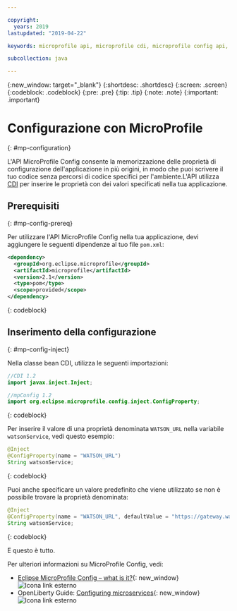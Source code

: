 ```yaml
---

copyright:
  years: 2019
lastupdated: "2019-04-22"

keywords: microprofile api, microprofile cdi, microprofile config api, config api, store properties multiple sources

subcollection: java

---
```


{:new_window: target="_blank"}
{:shortdesc: .shortdesc}
{:screen: .screen}
{:codeblock: .codeblock}
{:pre: .pre}
{:tip: .tip}
{:note: .note}
{:important: .important}

# Configurazione con MicroProfile
{: #mp-configuration}

L'API MicroProfile Config consente la memorizzazione delle proprietà di configurazione dell'applicazione in più origini, in modo che puoi scrivere il tuo codice senza percorsi di codice specifici per l'ambiente.L'API utilizza [CDI](/docs/java?topic=java-mp-cdi#mp-cdi) per inserire le proprietà con dei valori specificati nella tua applicazione.

## Prerequisiti
{: #mp-config-prereq}

Per utilizzare l'API MicroProfile Config nella tua applicazione, devi aggiungere le seguenti dipendenze al tuo file `pom.xml`:

```xml
<dependency>
  <groupId>org.eclipse.microprofile</groupId>
  <artifactId>microprofile</artifactId>
  <version>2.1</version>
  <type>pom</type>
  <scope>provided</scope>
</dependency>
```
{: codeblock}

## Inserimento della configurazione
{: #mp-config-inject}

Nella classe bean CDI, utilizza le seguenti importazioni:

```java
//CDI 1.2
import javax.inject.Inject;

//mpConfig 1.2
import org.eclipse.microprofile.config.inject.ConfigProperty;
```
{: codeblock}

Per inserire il valore di una proprietà denominata `WATSON_URL` nella variabile `watsonService`, vedi questo esempio:

```java
@Inject
@ConfigProperty(name = "WATSON_URL")
String watsonService;
```
{: codeblock}

Puoi anche specificare un valore predefinito che viene utilizzato se non è possibile trovare la proprietà denominata:

```java
@Inject
@ConfigProperty(name = "WATSON_URL", defaultValue = "https://gateway.watsonplatform.net/tone-analyzer/api/v3/tone?version=2017-09-21") 
String watsonService;
```
{: codeblock}

E questo è tutto.

Per ulteriori informazioni su MicroProfile Config, vedi:

* [Eclipse MicroProfile Config – what is it?](https://www.eclipse.org/community/eclipse_newsletter/2017/september/article3.php){: new_window} ![Icona link esterno](../icons/launch-glyph.svg "Icona link esterno")
* OpenLiberty Guide: [Configuring microservices](https://openliberty.io/guides/microprofile-config.html){: new_window} ![Icona link esterno](../icons/launch-glyph.svg "Icona link esterno")
